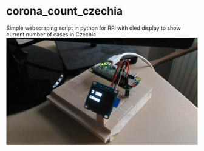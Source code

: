 # corona_count_czechia
Simple webscraping script in python for RPi with oled display to show current number of cases in Czechia
![](image/image.jpg)
